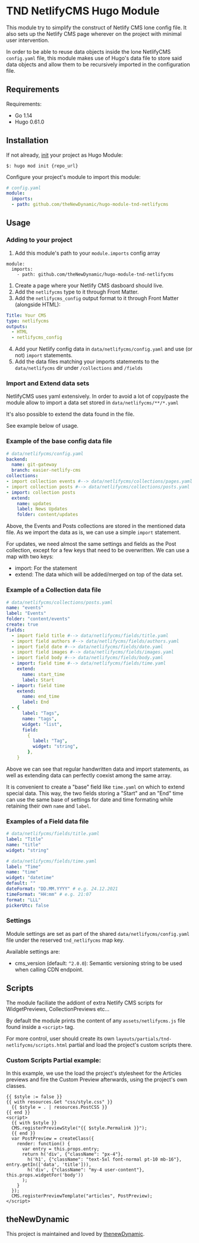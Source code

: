 # TND NetlifyCMS Hugo Module

This module try to simplify the construct of Netlify CMS lone config file. It also sets up the Netlify CMS page wherever on the project with minimal user intervention.

In order to be able to reuse data objects inside the lone NetlifyCMS `config.yaml` file, this module makes use of Hugo's data file to store said data objects and allow them to be recursively imported in the configuration file.

## Requirements

Requirements:
- Go 1.14
- Hugo 0.61.0

## Installation

If not already, [init](https://gohugo.io/hugo-modules/use-modules/#initialize-a-new-module) your project as Hugo Module:

```
$: hugo mod init {repo_url}
```

Configure your project's module to import this module:

```yaml
# config.yaml
module:
  imports:
  - path: github.com/theNewDynamic/hugo-module-tnd-netlifycms
```

## Usage

### Adding to your project

1. Add this module's path to your `module.imports` config array
```
module:
  imports:
    - path: github.com/theNewDynamic/hugo-module-tnd-netlifycms
```
1. Create a page where your Netlify CMS dasboard should live.
2. Add the `netlifycms` type to it through Front Matter.
3. Add the `netlifycms_config` output format to it through Front Matter (alongside HTML):
```yaml
Title: Your CMS
type: netlifycms
outputs:
  - HTML
  - netlifycms_config
```
4. Add your Netlify config data in `data/netlifycms/config.yaml` and use (or not) `import` statements.
5. Add the data files matching your imports statements to the `data/netlifycms` dir under `/collections` and `/fields`

### Import and Extend data sets

NetlifyCMS uses yaml extensively. In order to avoid a lot of copy/paste the module allow to import a data set stored in `data/netlifycms/**/*.yaml`

It's also possible to extend the data found in the file.

See example below of usage.

### Example of the base config data file

```yaml
# data/netlifycms/config.yaml
backend:
  name: git-gateway
  branch: easier-netlify-cms
collections:
- import collection events #--> data/netlifycms/collections/pages.yaml
- import collection posts #--> data/netlifycms/collections/posts.yaml
- import: collection posts
  extend:
    name: updates
    label: News Updates
    folder: content/updates
```

Above, the Events and Posts collections are stored in the mentioned data file. As we import the data as is, we can use a simple `import` statement.

For updates, we need almost the same settings and fields as the Post collection, except for a few keys that need to be overwritten.
We can use a map with two keys:
  - import: For the statement
  - extend: The data which will be added/merged on top of the
   data set.


### Example of a Collection data file

```yaml
# data/netlifycms/collections/posts.yaml
name: "events"
label: "Events"
folder: "content/events"
create: true
fields:
  - import field title #--> data/netlifycms/fields/title.yaml
  - import field authors #--> data/netlifycms/fields/authors.yaml
  - import field date #--> data/netlifycms/fields/date.yaml
  - import field images #--> data/netlifycms/fields/images.yaml
  - import field body #--> data/netlifycms/fields/body.yaml
  - import: field time #--> data/netlifycms/fields/time.yaml
    extend:
      name: start_time
      label: Start
  - import: field time
    extend:
      name: end_time
      label: End
  - {
      label: "Tags",
      name: "tags",
      widget: "list",
      field:
        {
          label: "Tag",
          widget: "string",
        },
    }
```

Above we can see that regular handwritten data and import statements, as well as extending data can perfectly coexist among the same array.

It is convenient to create a "base" field like `time.yaml` on which to extend special data. This way, the two fields storing a "Start" and an "End" time can use the same base of settings for date and time formating while retaining their own `name` and `label`.

### Examples of a Field data file

```yaml
# data/netlifycms/fields/title.yaml
label: "Title"
name: "title"
widget: "string"
```

```yaml
# data/netlifycms/fields/time.yaml
label: "Time"
name: "time"
widget: "datetime"
default: ""
dateFormat: "DD.MM.YYYY" # e.g. 24.12.2021
timeFormat: "HH:mm" # e.g. 21:07
format: "LLL"
pickerUtc: false
```

### Settings

Module settings are set as part of the shared `data/netlifycms/config.yaml` file under the reserved `tnd_netlifycms` map key.

Available settings are:
 - cms_version (default: `^2.0.0`): Semantic versioning string to be used when calling CDN endpoint.

## Scripts

The module faciliate the addiont of extra Netlify CMS scripts for WidgetPreviews, CollectionPreviews etc...

By default the module prints the content of any `assets/netlifycms.js` file found inside a `<script>` tag.

For more control, user should create its own `layouts/partials/tnd-netlifycms/scripts.html` partial and load the project's custom scripts there.

### Custom Scripts Partial example: 

In this example, we use the load the project's stylesheet for the Articles previews and fire the Custom Preview afterwards, using the project's own classes.

```
{{ $style := false }}
{{ with resources.Get "css/style.css" }}
  {{ $style = . | resources.PostCSS }} 
{{ end }}
<script>
  {{ with $style }}
  CMS.registerPreviewStyle("{{ $style.Permalink }}");
  {{ end }}
  var PostPreview = createClass({
    render: function() {
      var entry = this.props.entry;
      return h('div', {"className": "px-4"},
        h('h1', {"className": "text-5xl font-normal pt-10 mb-16"}, entry.getIn(['data', 'title'])),
        h('div', {"className": "my-4 user-content"}, this.props.widgetFor('body'))
      );
    }
  });
  CMS.registerPreviewTemplate("articles", PostPreview);
</script>
```

## theNewDynamic

This project is maintained and loved by [thenewDynamic](https://www.thenewdynamic.com).